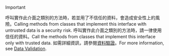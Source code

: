 > [!IMPORTANT]
> <span data-ttu-id="0a242-101">呼叫實作此介面之類別的方法時，若並用了不信任的資料，會造成安全性上的風險。</span><span class="sxs-lookup"><span data-stu-id="0a242-101">Calling methods from classes that implement this interface with untrusted data is a security risk.</span></span> <span data-ttu-id="0a242-102">呼叫實作此介面之類別的方法時，請一律使用信任的資料。</span><span class="sxs-lookup"><span data-stu-id="0a242-102">Call the methods from classes that implement this interface only with trusted data.</span></span> <span data-ttu-id="0a242-103">如需詳細資訊，請參閱[資料驗證](https://www.owasp.org/index.php/Data_Validation)。</span><span class="sxs-lookup"><span data-stu-id="0a242-103">For more information, see [Data Validation](https://www.owasp.org/index.php/Data_Validation).</span></span>